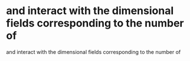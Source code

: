 # and interact with the dimensional fields corresponding to the number of

and interact with the dimensional fields corresponding to the number of